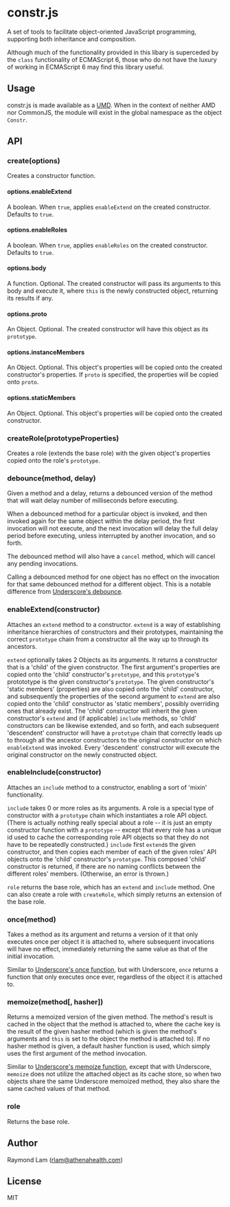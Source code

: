 # constr.js

A set of tools to facilitate object-oriented JavaScript programming, supporting both inheritance and composition.

Although much of the functionality provided in this libary is superceded by the `class` functionality of ECMAScript 6, those who do not have the luxury of working in ECMAScript 6 may find this library useful.

## Usage

constr.js is made available as a [UMD](https://github.com/umdjs/umd). When in the context of neither AMD nor CommonJS, the module will exist in the global namespace as the object `Constr`.

## API

### create(options)

Creates a constructor function.

#### options.enableExtend

A boolean. When `true`, applies `enableExtend` on the created constructor. Defaults to `true`.

#### options.enableRoles

A boolean. When `true`, applies `enableRoles` on the created constructor. Defaults to `true`.

#### options.body

A function. Optional. The created constructor will pass its arguments to this body and execute it, where `this` is the newly constructed object, returning its results if any.

#### options.proto

An Object. Optional. The created constructor will have this object as its `prototype`.

#### options.instanceMembers

An Object. Optional. This object's properties will be copied onto the created constructor's properties. If `proto` is specified, the properties will be copied onto `proto`.

#### options.staticMembers

An Object. Optional. This object's properties will be copied onto the created constructor.

### createRole(prototypeProperties)

Creates a role (extends the base role) with the given object's properties copied onto the role's `prototype`.

### debounce(method, delay)

Given a method and a delay, returns a debounced version of the method that will wait delay number of milliseconds before executing.

When a debounced method for a particular object is invoked, and then invoked again for the same object within the delay period, the first invocation will not execute, and the next invocation will delay the full delay period before executing, unless interrupted by another invocation, and so forth. 

The debounced method will also have a `cancel` method, which will cancel any pending invocations.

Calling a debounced method for one object has no effect on the invocation for that same debounced method for a different object. This is a notable difference from [Underscore's debounce](http://underscorejs.org/#debounce).

### enableExtend(constructor)

Attaches an `extend` method to a constructor. `extend` is a way of establishing inheritance hierarchies of constructors and their prototypes, maintaining the correct `prototype` chain from a constructor all the way up to through its ancestors.

`extend` optionally takes 2 Objects as its arguments. It returns a constructor that is a 'child' of the given constructor. The first argument's properties are copied onto the 'child' constructor's `prototype`, and this `prototype`'s protototype is the given constructor's `prototype`. The given constructor's 'static members' (properties) are also copied onto the 'child' constructor, and subsequently the properties of the second argument to `extend` are also copied onto the 'child' constructor as 'static members', possibly overriding ones that already exist. The 'child' constructor will inherit the given constructor's `extend` and (if applicable) `include` methods, so 'child' constructors can be likewise extended, and so forth, and each subsequent 'descendent' constructor will have a `prototype` chain that correctly leads up to through all the ancestor constructors to the original constructor on which `enableExtend` was invoked. Every 'descendent' constructor will execute the original constructor on the newly constructed object.

### enableInclude(constructor)

Attaches an `include` method to a constructor, enabling a sort of 'mixin' functionality.

`include` takes 0 or more roles as its arguments. A role is a special type of constructor with a `prototype` chain which instantiates a role API object. (There is actually nothing really special about a role -- it is just an empty constructor function with a `prototype` -- except that every role has a unique id used to cache the corresponding role API objects so that they do not have to be repeatedly constructed.) `include` first `extend`s the given constructor, and then copies each member of each of the given roles' API objects onto the 'child' constructor's `prototype`. This composed 'child' constructor is returned, if there are no naming conflicts between the different roles' members. (Otherwise, an error is thrown.)

`role` returns the base role, which has an `extend` and `include` method. One can also create a role with `createRole`, which simply returns an extension of the base role.

### once(method)

Takes a method as its argument and returns a version of it that only executes once per object it is attached to, where subsequent invocations will have no effect, immediately returning the same value as that of the initial invocation. 

Similar to [Underscore's once function](http://underscorejs.org/#once), but with Underscore, `once` returns a function that only executes once ever, regardless of the object it is attached to.

### memoize(method[, hasher])

Returns a memoized version of the given method. The method's result is cached in the object that the method is attached to, where the cache key is the result of the given hasher method (which is given the method's arguments and `this` is set to the object the method is attached to). If no hasher method is given, a default hasher function is used, which simply uses the first argument of the method invocation. 

Similar to [Underscore's memoize function](http://underscorejs.org/#memoize), except that with Underscore, `memoize` does not utilize the attached object as its cache store, so when two objects share the same Underscore memoized method, they also share the same cached values of that method.

### role

Returns the base role.

## Author

Raymond Lam (rlam@athenahealth.com)

## License

MIT
